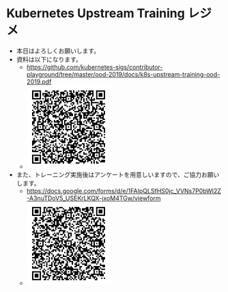 Kubernetes Upstream Training レジメ
===

- 本日はよろしくお願いします。
- 資料は以下になります。
  - https://github.com/kubernetes-sigs/contributor-playground/tree/master/ood-2019/docs/k8s-upstream-training-ood-2019.pdf
  - ![](./images/qrcode.png)
- また、トレーニング実施後はアンケートを用意しいますので、ご協力お願いします。
  - https://docs.google.com/forms/d/e/1FAIpQLSfHS0jc_VVNs7P0bWl2Z-A3nuTDoV5_USEKrLKQX-jxoM4TGw/viewform
  - ![](./images/qrcode-questionnaire.png)

